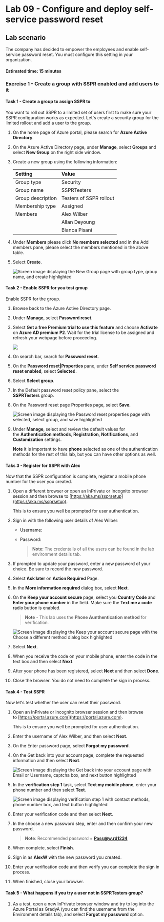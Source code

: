 # Lab 09 - Configure and deploy self-service password reset
## Lab scenario

The company has decided to empower the employees and enable self-service password reset. You must configure this setting in your organization.

#### Estimated time: 15 minutes

### Exercise 1 - Create a group with SSPR enabled and add users to it

#### Task 1 - Create a group to assign SSPR to

You want to roll out SSPR to a limited set of users first to make sure your SSPR configuration works as expected. Let's create a security group for the limited rollout and add a user to the group.

1. On the home page of Azure portal, please search for **Azure Active Directory**.
 
2. On the Azure Active Directory page, under **Manage**, select **Groups** and select **New Group** on the right side window.

3. Create a new group using the following information:

    | **Setting**| **Value**|
    | :--- | :--- |
    | Group type| Security|
    | Group name| SSPRTesters|
    | Group description| Testers of SSPR rollout|
    | Membership type| Assigned|
    | Members| Alex Wilber |
    | |  Allan Deyoung |
    | | Bianca Pisani |
  
5. Under **Members** please click **No members selected** and in the Add members pane, please select the members mentioned in the above table.
   
6. Select **Create**.

    ![Screen image displaying the New Group page with group type, group name, and create highlighted](./media/az204_07_09-01.png)

#### Task 2 - Enable SSPR for you test group

Enable SSPR for the group.

1. Browse back to the Azure Active Directory page.

2. Under **Manage**, select **Password reset**.

3. Select **Get a free Premium trial to use this feature** and choose **Activate** on **Azure AD premium P2**. Wait for the trial license to be assigned and refresh your webpage before proceeding. 

    ![](./media/activate-license.png)
    
4. On search bar, search for **Password reset**.    

5. On the **Password reset|Properties** pane, under **Self service password reset enabled**, select **Selected**.

6. Select **Select group**.

7. In the Default password reset policy pane, select the **SSPRTesters** group.

8. On the Password reset page Properties page, select **Save**.

    ![Screen image displaying the Password reset properties page with selected, select group, and save highlighted](./media/az204_07_09-03.png)

9. Under **Manage**, select and review the default values for the **Authentication methods**, **Registration**, **Notifications**, and **Customization** settings.

    **Note** it is important to have **phone** selected as one of the authentication methods for the rest of this lab, but you can have other options as well.

#### Taks 3 - Register for SSPR with Alex

Now that the SSPR configuration is complete, register a mobile phone number for the user you created.

1. Open a different browser or open an InPrivate or Incognito browser session and then browse to [https://aka.ms/ssprsetup](https://aka.ms/ssprsetup).

    This is to ensure you well be prompted for user authentication.

2. Sign in with the following user details of Alex Wilber:

    - Username: **<inject key="User 02 UPN" enableCopy="true"/>** 
    - Password: **<inject key="User 02 Password" enableCopy="true"/>**
 
       >**Note**: The credentails of all the users can be found in the lab environment details tab.  
 
3. If prompted to update your password, enter a new password of your choice. Be sure to record the new password.

4. Select **Ask later** on **Action Required** Page. 

5. In the **More information required** dialog box, select **Next**.

6. On the **Keep your account secure** page, select you **Country Code** and **Enter your phone number** in the field. Make sure the **Text me a code** radio button is enabled.

    >**Note** - This lab uses the **Phone Aunthentication method** for verification.

    ![Screen image displaying the Keep your account secure page with the Choose a different method dialog box highlighted](./media/az204_07_09-04.png)
    
9. Select **Next**.

10. When you receive the code on your mobile phone, enter the code in the text box and then select **Next**.

11. After your phone has been registered, select **Next** and then select **Done**.

12. Close the browser. You do not need to complete the sign in process.

#### Task 4 - Test SSPR

Now let's test whether the user can reset their password.

1. Open an InPrivate or Incognito browser session and then browse to [https://portal.azure.com](https://portal.azure.com).

    This is to ensure you well be prompted for user authentication.

2. Enter the username of Alex Wilber, **<inject key="User 02 UPN" enableCopy="true"/>** and then select **Next**.

3. On the Enter password page, select **Forgot my password**.

4. On the Get back into your account page, complete the requested information and then select **Next**.

    ![Screen image displaying the Get back into your account page with Email or Username, captcha box, and next button highlighted](./media/az204_07_09-05.png)

5. In the **verification step 1** task, select **Text my mobile phone**, enter your phone number and then select **Text**.

    ![Screen image displaying verification step 1 with contact methods, phone number box, and text button highlighted](./media/az204_07_09-06.png)

6. Enter your verification code and then select **Next**.

7. In the choose a new password step, enter and then confirm your new password.  

    >**Note**: Recommended password = **Pass@w.rd1234**

8. When complete, select **Finish**.

9. Sign in as **AlexW** with the new password you created.

10. Enter your verification code and then verify you can complete the sign in process.

11. When finished, close your browser.

#### Task 5 - What happens if you try a user not in SSPRTesters group?

1. As a test, open a new InPrivate browser window and try to log into the Azure Portal as GradyA (you can find the username from the Environment details tab), and select **Forgot my password** option.
